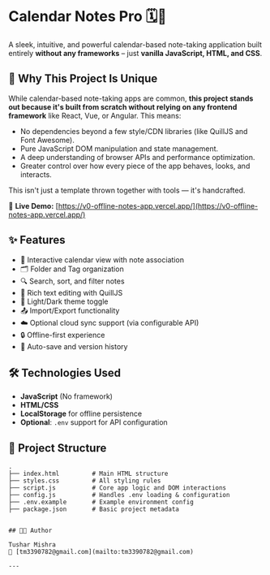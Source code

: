 # Calendar Notes Pro 🗓️📝

A sleek, intuitive, and powerful calendar-based note-taking application built entirely **without any frameworks** – just **vanilla JavaScript, HTML, and CSS**.

## 🚀 Why This Project Is Unique

While calendar-based note-taking apps are common, **this project stands out because it's built from scratch without relying on any frontend framework** like React, Vue, or Angular. This means:
- No dependencies beyond a few style/CDN libraries (like QuillJS and Font Awesome).
- Pure JavaScript DOM manipulation and state management.
- A deep understanding of browser APIs and performance optimization.
- Greater control over how every piece of the app behaves, looks, and interacts.

This isn't just a template thrown together with tools — it's handcrafted.

🔗 **Live Demo:** [https://v0-offline-notes-app.vercel.app/](https://v0-offline-notes-app.vercel.app/)


## ✨ Features

- 📅 Interactive calendar view with note association
- 🗂️ Folder and Tag organization
- 🔍 Search, sort, and filter notes
- 📝 Rich text editing with QuillJS
- 🌙 Light/Dark theme toggle
- 📤 Import/Export functionality
- ☁️ Optional cloud sync support (via configurable API)
- 🔒 Offline-first experience
- 🔄 Auto-save and version history

## 🛠️ Technologies Used

- **JavaScript** (No framework)
- **HTML/CSS**
- **LocalStorage** for offline persistence
- **Optional**: `.env` support for API configuration

## 📂 Project Structure

```plaintext
.
├── index.html         # Main HTML structure
├── styles.css         # All styling rules
├── script.js          # Core app logic and DOM interactions
├── config.js          # Handles .env loading & configuration
├── .env.example       # Example environment config
├── package.json       # Basic project metadata


## 👨‍💻 Author

Tushar Mishra 
📧 [tm3390782@gmail.com](mailto:tm3390782@gmail.com)

---